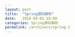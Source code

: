 ```yaml
---
layout: post
title:  "Spring源码解析"
date:   2016-09-01 18:00
categories: Spring源码解析
permalink: /archivers/spring-1
---
```

